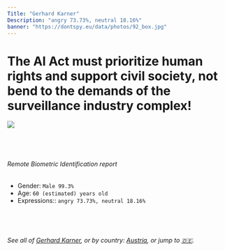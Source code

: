 ```yaml
---
Title: "Gerhard Karner"
Description: "angry 73.73%, neutral 18.16%"
banner: "https://dontspy.eu/data/photos/92_box.jpg"
---
```


# The AI Act must prioritize human rights and support civil society, not bend to the demands of the surveillance industry complex!

<link rel="stylesheet" type="text/css" href="/css/blog.css" />

<div class="is-fake" hidden>

_This image is **clearly fake**_, yet we [continue to collect them because the AI Act negotiations](/blog/why-deepfake/) are heading in a direction that will only make people's lives more complicated. For a more in-depth explanation, read: [Double threat: why losing the battle against Face Biometrics would fuel the proliferation of deepfakes](/blog/the-dual-threat-how-losing-the-biometric-battle-fuels-deepfake-proliferation/).


</div>

<!-- <img src="https://dontspy.eu/data/photos/54_box.jpg" /> -->
<img src="https://dontspy.eu/data/photos/92_box.jpg" />

## <br>

###### Remote Biometric Identification report

* <span class="label">Gender:</span> `Male 99.3%`
* <span class="label">Age:</span> `60 (estimated) years old`
* <span class="label">Expressions::</span> `angry 73.73%, neutral 18.16%`

## <br>

###### See all of [Gerhard Karner](/policymaker#Gerhard%20Karner), or by country: [Austria](/country#Austria), or jump to [🇩🇪](/x/174).

## <br>
